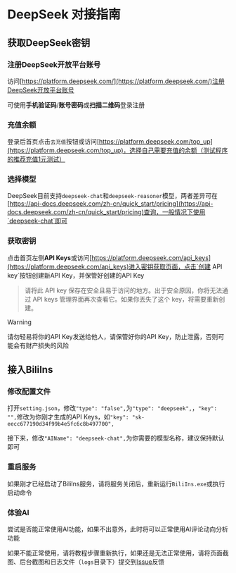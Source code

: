 # DeepSeek 对接指南

## 获取DeepSeek密钥
### 注册DeepSeek开放平台账号
访问[https://platform.deepseek.com/](https://platform.deepseek.com/)注册DeepSeek开放平台账号

可使用**手机验证码**/**账号密码**或**扫描二维码**登录注册

### 充值余额
登录后首页点击`去充值`按钮或访问[https://platform.deepseek.com/top_up](https://platform.deepseek.com/top_up)，选择自己需要充值的余额（测试程序的推荐充值1元测试）

### 选择模型
DeepSeek目前支持`deepseek-chat`和`deepseek-reasoner`模型，两者差异可在[https://api-docs.deepseek.com/zh-cn/quick_start/pricing](https://api-docs.deepseek.com/zh-cn/quick_start/pricing)查询，一般情况下使用`deepseek-chat`即可

### 获取密钥
点击首页左侧**API Keys**或访问[https://platform.deepseek.com/api_keys](https://platform.deepseek.com/api_keys)进入密钥获取页面，点击`创建 API key`按钮创建新API Key，并保管好创建的API Key
> 请将此 API key 保存在安全且易于访问的地方。出于安全原因，你将无法通过 API keys 管理界面再次查看它。如果你丟失了这个 key，将需要重新创建。

> [!WARNING]
> 请勿轻易将你的API Key发送给他人，请保管好你的API Key，防止泄露，否则可能会有财产损失的风险


## 接入BiliIns
### 修改配置文件
打开`setting.json`，修改`"type": "false",`为`"type": "deepseek",`，`"key": "",`修改为你刚才生成的API Keys，如`"key": "sk-eecc677190d34f99b4e5fc6c8b497700",`

接下来，修改`"AIName": "deepseek-chat",`为你需要的模型名称，建议保持默认即可

### 重启服务
如果刚才已经启动了BiliIns服务，请将服务关闭后，重新运行`BiliIns.exe`或执行启动命令

### 体验AI
尝试是否能正常使用AI功能，如果不出意外，此时将可以正常使用AI评论动向分析功能

如果不能正常使用，请将教程步骤重新执行，如果还是无法正常使用，请将页面截图、后台截图和日志文件（`logs`目录下）提交到[Issue](https://github.com/ZeroMi-Studio/BiliIns/issues)反馈